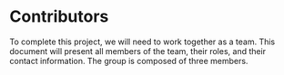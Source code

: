 # Contributors
To complete this project, we will need to work together as a team. This document will present all members of the team, their roles, and their contact information.
The group is composed of three members.
